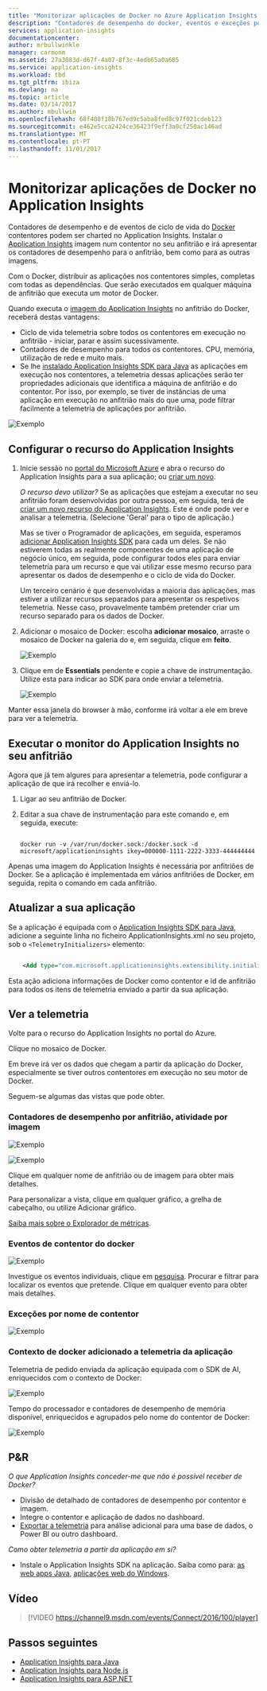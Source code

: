 ```yaml
---
title: "Monitorizar aplicações de Docker no Azure Application Insights | Microsoft Docs"
description: "Contadores de desempenho do docker, eventos e exceções podem ser apresentadas no Application Insights, juntamente com a telemetria das aplicações de."
services: application-insights
documentationcenter: 
author: mrbullwinkle
manager: carmonm
ms.assetid: 27a3083d-d67f-4a07-8f3c-4edb65a0a685
ms.service: application-insights
ms.workload: tbd
ms.tgt_pltfrm: ibiza
ms.devlang: na
ms.topic: article
ms.date: 03/14/2017
ms.author: mbullwin
ms.openlocfilehash: 68f408f18b767ed9c5aba8fed8c97f021cdeb123
ms.sourcegitcommit: e462e5cca2424ce36423f9eff3a0cf250ac146ad
ms.translationtype: MT
ms.contentlocale: pt-PT
ms.lasthandoff: 11/01/2017
---
```

# <a name="monitor-docker-applications-in-application-insights"></a>Monitorizar aplicações de Docker no Application Insights
Contadores de desempenho e de eventos de ciclo de vida do [Docker](https://www.docker.com/) contentores podem ser charted no Application Insights. Instalar o [Application Insights](app-insights-overview.md) imagem num contentor no seu anfitrião e irá apresentar os contadores de desempenho para o anfitrião, bem como para as outras imagens.

Com o Docker, distribuir as aplicações nos contentores simples, completas com todas as dependências. Que serão executados em qualquer máquina de anfitrião que executa um motor de Docker.

Quando executa o [imagem do Application Insights](https://hub.docker.com/r/microsoft/applicationinsights/) no anfitrião do Docker, receberá destas vantagens:

* Ciclo de vida telemetria sobre todos os contentores em execução no anfitrião - iniciar, parar e assim sucessivamente.
* Contadores de desempenho para todos os contentores. CPU, memória, utilização de rede e muito mais.
* Se lhe [instalado Application Insights SDK para Java](app-insights-java-live.md) as aplicações em execução nos contentores, a telemetria dessas aplicações serão ter propriedades adicionais que identifica a máquina de anfitrião e do contentor. Por isso, por exemplo, se tiver de instâncias de uma aplicação em execução no anfitrião mais do que uma, pode filtrar facilmente a telemetria de aplicações por anfitrião.

![Exemplo](./media/app-insights-docker/00.png)

## <a name="set-up-your-application-insights-resource"></a>Configurar o recurso do Application Insights
1. Inicie sessão no [portal do Microsoft Azure](https://azure.com) e abra o recurso do Application Insights para a sua aplicação; ou [criar um novo](app-insights-create-new-resource.md). 
   
    *O recurso devo utilizar?* Se as aplicações que estejam a executar no seu anfitrião foram desenvolvidas por outra pessoa, em seguida, terá de [criar um novo recurso do Application Insights](app-insights-create-new-resource.md). Este é onde pode ver e analisar a telemetria. (Selecione 'Geral' para o tipo de aplicação.)
   
    Mas se tiver o Programador de aplicações, em seguida, esperamos [adicionar Application Insights SDK](app-insights-java-live.md) para cada um deles. Se não estiverem todas as realmente componentes de uma aplicação de negócio único, em seguida, pode configurar todos eles para enviar telemetria para um recurso e que vai utilizar esse mesmo recurso para apresentar os dados de desempenho e o ciclo de vida do Docker. 
   
    Um terceiro cenário é que desenvolvidas a maioria das aplicações, mas estiver a utilizar recursos separados para apresentar os respetivos telemetria. Nesse caso, provavelmente também pretender criar um recurso separado para os dados de Docker. 
2. Adicionar o mosaico de Docker: escolha **adicionar mosaico**, arraste o mosaico de Docker na galeria do e, em seguida, clique em **feito**. 
   
    ![Exemplo](./media/app-insights-docker/03.png)
3. Clique em de **Essentials** pendente e copie a chave de instrumentação. Utilize esta para indicar ao SDK para onde enviar a telemetria.

    ![Exemplo](./media/app-insights-docker/02-props.png)

Manter essa janela do browser à mão, conforme irá voltar a ele em breve para ver a telemetria.

## <a name="run-the-application-insights-monitor-on-your-host"></a>Executar o monitor do Application Insights no seu anfitrião
Agora que já tem algures para apresentar a telemetria, pode configurar a aplicação de que irá recolher e enviá-lo.

1. Ligar ao seu anfitrião de Docker. 
2. Editar a sua chave de instrumentação para este comando e, em seguida, execute:
   
   ```
   
   docker run -v /var/run/docker.sock:/docker.sock -d microsoft/applicationinsights ikey=000000-1111-2222-3333-444444444
   ```

Apenas uma imagem do Application Insights é necessária por anfitriões de Docker. Se a aplicação é implementada em vários anfitriões de Docker, em seguida, repita o comando em cada anfitrião.

## <a name="update-your-app"></a>Atualizar a sua aplicação
Se a aplicação é equipada com o [Application Insights SDK para Java](app-insights-java-get-started.md), adicione a seguinte linha no ficheiro ApplicationInsights.xml no seu projeto, sob o `<TelemetryInitializers>` elemento:

```xml

    <Add type="com.microsoft.applicationinsights.extensibility.initializer.docker.DockerContextInitializer"/> 
```

Esta ação adiciona informações de Docker como contentor e id de anfitrião para todos os itens de telemetria enviado a partir da sua aplicação.

## <a name="view-your-telemetry"></a>Ver a telemetria
Volte para o recurso do Application Insights no portal do Azure.

Clique no mosaico de Docker.

Em breve irá ver os dados que chegam a partir da aplicação do Docker, especialmente se tiver outros contentores em execução no seu motor de Docker.

Seguem-se algumas das vistas que pode obter.

### <a name="perf-counters-by-host-activity-by-image"></a>Contadores de desempenho por anfitrião, atividade por imagem
![Exemplo](./media/app-insights-docker/10.png)

![Exemplo](./media/app-insights-docker/11.png)

Clique em qualquer nome de anfitrião ou de imagem para obter mais detalhes.

Para personalizar a vista, clique em qualquer gráfico, a grelha de cabeçalho, ou utilize Adicionar gráfico. 

[Saiba mais sobre o Explorador de métricas](app-insights-metrics-explorer.md).

### <a name="docker-container-events"></a>Eventos de contentor do docker
![Exemplo](./media/app-insights-docker/13.png)

Investigue os eventos individuais, clique em [pesquisa](app-insights-diagnostic-search.md). Procurar e filtrar para localizar os eventos que pretende. Clique em qualquer evento para obter mais detalhes.

### <a name="exceptions-by-container-name"></a>Exceções por nome de contentor
![Exemplo](./media/app-insights-docker/14.png)

### <a name="docker-context-added-to-app-telemetry"></a>Contexto de docker adicionado a telemetria da aplicação
Telemetria de pedido enviada da aplicação equipada com o SDK de AI, enriquecidos com o contexto de Docker:

![Exemplo](./media/app-insights-docker/16.png)

Tempo do processador e contadores de desempenho de memória disponível, enriquecidos e agrupados pelo nome do contentor de Docker:

![Exemplo](./media/app-insights-docker/15.png)

## <a name="q--a"></a>P&R
*O que Application Insights conceder-me que não é possível receber de Docker?*

* Divisão de detalhado de contadores de desempenho por contentor e imagem.
* Integre o contentor e aplicação de dados no dashboard.
* [Exportar a telemetria](app-insights-export-telemetry.md) para análise adicional para uma base de dados, o Power BI ou outro dashboard.

*Como obter telemetria a partir da aplicação em si?*

* Instale o Application Insights SDK na aplicação. Saiba como para: [as web apps Java](app-insights-java-get-started.md), [aplicações web do Windows](app-insights-asp-net.md).

## <a name="video"></a>Vídeo

> [!VIDEO https://channel9.msdn.com/events/Connect/2016/100/player]

## <a name="next-steps"></a>Passos seguintes

* [Application Insights para Java](app-insights-java-get-started.md)
* [Application Insights para Node.js](app-insights-nodejs.md)
* [Application Insights para ASP.NET](app-insights-asp-net.md)

